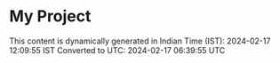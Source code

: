 # My Project

This content is dynamically generated in Indian Time (IST): 2024-02-17 12:09:55 IST
Converted to UTC: 2024-02-17 06:39:55 UTC
